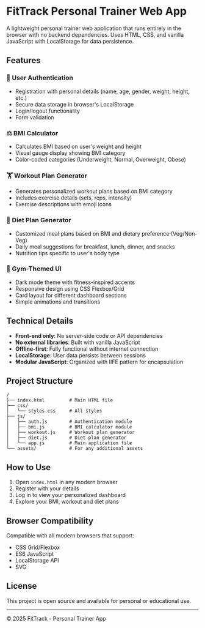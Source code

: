 # FitTrack Personal Trainer Web App

A lightweight personal trainer web application that runs entirely in the browser with no backend dependencies. Uses HTML, CSS, and vanilla JavaScript with LocalStorage for data persistence.

## Features

### 🧍 User Authentication
- Registration with personal details (name, age, gender, weight, height, etc.)
- Secure data storage in browser's LocalStorage
- Login/logout functionality
- Form validation

### ⚖️ BMI Calculator
- Calculates BMI based on user's weight and height
- Visual gauge display showing BMI category
- Color-coded categories (Underweight, Normal, Overweight, Obese)

### 🏋️ Workout Plan Generator
- Generates personalized workout plans based on BMI category
- Includes exercise details (sets, reps, intensity)
- Exercise descriptions with emoji icons

### 🥗 Diet Plan Generator
- Customized meal plans based on BMI and dietary preference (Veg/Non-Veg)
- Daily meal suggestions for breakfast, lunch, dinner, and snacks
- Nutrition tips specific to user's body type

### 💪 Gym-Themed UI
- Dark mode theme with fitness-inspired accents
- Responsive design using CSS Flexbox/Grid
- Card layout for different dashboard sections
- Simple animations and transitions

## Technical Details

- **Front-end only**: No server-side code or API dependencies
- **No external libraries**: Built with vanilla JavaScript
- **Offline-first**: Fully functional without internet connection
- **LocalStorage**: User data persists between sessions
- **Modular JavaScript**: Organized with IIFE pattern for encapsulation

## Project Structure

```
/
├── index.html         # Main HTML file
├── css/
│   └── styles.css     # All styles
├── js/
│   ├── auth.js        # Authentication module
│   ├── bmi.js         # BMI calculator module
│   ├── workout.js     # Workout plan generator
│   ├── diet.js        # Diet plan generator
│   └── app.js         # Main application file
└── assets/            # For any additional assets
```

## How to Use

1. Open `index.html` in any modern browser
2. Register with your details
3. Log in to view your personalized dashboard
4. Explore your BMI, workout and diet plans

## Browser Compatibility

Compatible with all modern browsers that support:
- CSS Grid/Flexbox
- ES6 JavaScript
- LocalStorage API
- SVG

## License

This project is open source and available for personal or educational use.

---

&copy; 2025 FitTrack - Personal Trainer App 